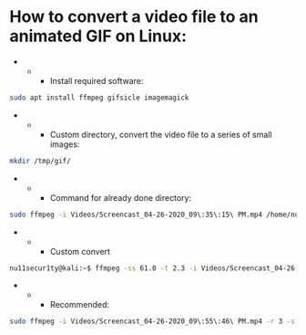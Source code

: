 # How to convert a video file to an animated GIF on Linux:

- - - Install required software:
```bash
sudo apt install ffmpeg gifsicle imagemagick
```

- - - Custom directory, convert the video file to a series of small images:
```bash
mkdir /tmp/gif/
```
- - - Command for already done directory:
```bash
sudo ffmpeg -i Videos/Screencast_04-26-2020_09\:35\:15\ PM.mp4 /home/nu11secur1ty/oo.gif
```

- - - Custom convert
```bash
nu11secur1ty@kali:~$ ffmpeg -ss 61.0 -t 2.3 -i Videos/Screencast_04-26-2020_09\:55\:46\ PM.mp4 -f gif /home/nu11secur1ty/oo.gif
```
- - - Recommended:
```bash
sudo ffmpeg -i Videos/Screencast_04-26-2020_09\:55\:46\ PM.mp4 -r 3 -s 800x500 /home/nu11secur1ty/oo.gif
```

